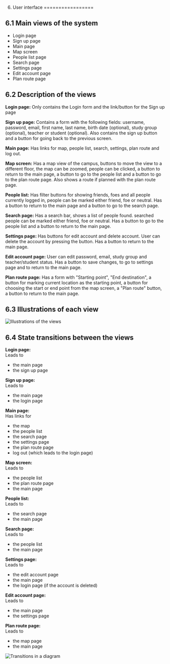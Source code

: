 6. User interface
=================

6.1 Main views of the system
----------------------------

- Login page
- Sign up page
- Main page
- Map screen
- People list page
- Search page
- Settings page
- Edit account page
- Plan route page
  
6.2 Description of the views
----------------------------

**Login page:**
  Only contains the Login form and the link/button for the Sign up page
  
**Sign up page:**
  Contains a form with the following fields: username, password, email, first name, last name,
  birth date (optional), study group (optional), teacher or student (optional). Also contains the sign
  up button and a button for going back to the previous screen.
  
**Main page:**
  Has links for map, people list, search, settings, plan route and log out.
  
**Map screen:**
  Has a map view of the campus, buttons to move the view to a different floor,
  the map can be zoomed, people can be clicked, a button to return to the main page,
  a button to go to the people list and a button to go to the plan route page.
  Also shows a route if planned with the plan route page.

**People list:**
  Has filter buttons for showing friends, foes and all people currently logged in,
  people can be marked either friend, foe or neutral. Has a button to return to the main page and a
  button to go to the search page.
  
**Search page:**
  Has a search bar, shows a list of people found. searched people can be marked either friend, foe or neutral.
  Has a button to go to the people list and a button to return to the main page.
  
**Settings page:**
  Has buttons for edit account and delete account. User can delete the account by pressing the button.
  Has a button to return to the main page.
  
**Edit account page:**
  User can edit password, email, study group and teacher/student status. Has a button to save changes,
  to go to settings page and to return to the main page.

**Plan route page:**
  Has a form with "Starting point", "End destination", a button for marking current location as the starting point,
  a button for choosing the start or end point from the map screen, a "Plan route" button,
  a button to return to the main page.
  
6.3 Illustrations of each view
------------------------------

![Illustrations of the views](https://github.com/rosasuominen/SE13/blob/master/interface_SE13.png)


6.4 State transitions between the views
---------------------------------------

**Login page:**  
  Leads to
  - the main page
  - the sign up page

**Sign up page:**  
  Leads to
  - the main page
  - the login page

**Main page:**  
  Has links for
  - the map
  - the people list
  - the search page
  - the settings page
  - the plan route page
  - log out (which leads to the login page)

**Map screen:**  
  Leads to
  - the people list
  - the plan route page 
  - the main page

**People list:**  
  Leads to
  - the search page
  - the main page

**Search page:**  
  Leads to
  - the people list
  - the main page

**Settings page:**  
  Leads to
  - the edit account page
  - the main page
  - the login page (if the account is deleted)

**Edit account page:**  
  Leads to
  - the main page
  - the settings page

**Plan route page:**  
  Leads to
  - the map page
  - the main page

![Transitions in a diagram](https://github.com/rosasuominen/SE13/blob/master/sorsatransitions.png)

